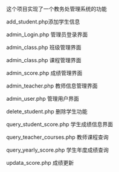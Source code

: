 这个项目实现了一个教务处管理系统的功能

add_student.php添加学生信息

admin_Login.php 管理员登录界面

admin_class.php 班级管理界面

admin_class.php 课程管理界面

admin_score.php 成绩管理界面

admin_teacher.php 教师信息管理界面

admin_user.php 管理用户界面

delete_student.php 删除学生功能

query_student_score.php 学生成绩信息界面

query_teacher_courses.php 教师课程查询

query_yearly_score.php 学生年度成绩查询

updata_score.php 成绩更新
